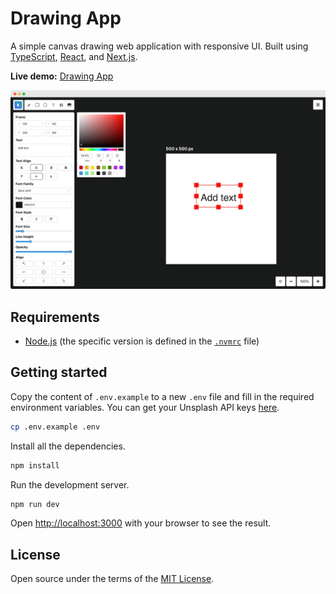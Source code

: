 # Drawing App

A simple canvas drawing web application with responsive UI. Built using [TypeScript](https://typescriptlang.org), [React](https://react.dev), and [Next.js](https://nextjs.org).

**Live demo:** [Drawing App](https://drawing-app.vercle.app)

[![](./docs/screenshot.png)](https://drawing-app.vercle.app)

## Requirements

- [Node.js](https://nodejs.org) (the specific version is defined in the [`.nvmrc`](.nvmrc) file)

## Getting started

Copy the content of `.env.example` to a new `.env` file and fill in the required environment variables. You can get your Unsplash API keys [here](https://unsplash.com/developers).

```bash
cp .env.example .env
```

Install all the dependencies.

```bash
npm install
```

Run the development server.

```bash
npm run dev
```

Open [http://localhost:3000](http://localhost:3000) with your browser to see the result.

## License

Open source under the terms of the [MIT License](/LICENSE).
